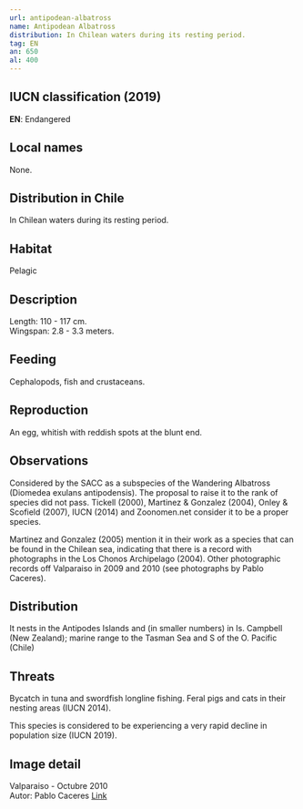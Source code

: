 ```yaml
---
url: antipodean-albatross
name: Antipodean Albatross
distribution: In Chilean waters during its resting period.
tag: EN
an: 650
al: 400
---
```


## IUCN classification (2019)

**EN**: Endangered

## Local names

None.

## Distribution in Chile

In Chilean waters during its resting period.

## Habitat

Pelagic

## Description

Length: 110 - 117 cm.<br>
Wingspan: 2.8 - 3.3 meters.

## Feeding

Cephalopods, fish and crustaceans.

## Reproduction

An egg, whitish with reddish spots at the blunt end.

## Observations

Considered by the SACC as a subspecies of the Wandering Albatross (Diomedea exulans antipodensis). The proposal to raise it to the rank of species did not pass. Tickell (2000), Martinez & Gonzalez (2004), Onley & Scofield (2007), IUCN (2014) and Zoonomen.net consider it to be a proper species.

Martinez and Gonzalez (2005) mention it in their work as a species that can be found in the Chilean sea, indicating that there is a record with photographs in the Los Chonos Archipelago (2004). Other photographic records off Valparaiso in 2009 and 2010 (see photographs by Pablo Caceres).

## Distribution

It nests in the Antipodes Islands and (in smaller numbers) in Is. Campbell (New Zealand); marine range to the Tasman Sea and S of the O. Pacific (Chile)

## Threats

Bycatch in tuna and swordfish longline fishing. Feral pigs and cats in their nesting areas (IUCN 2014).

This species is considered to be experiencing a very rapid decline in population size (IUCN 2019).

## Image detail

Valparaiso - Octubre 2010 <br>
Autor: Pablo Caceres [Link](http://www.flickr.com/photos/pablocaceres/)
